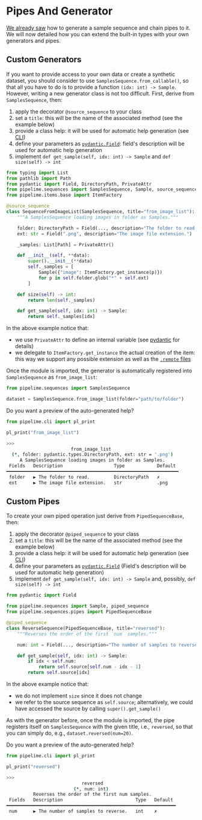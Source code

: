 # Pipes And Generator

[We already saw](../get_started/entities.md) how to generate a sample sequence and chain pipes to it.
We will now detailed how you can extend the built-in types with your own generators and pipes.

## Custom Generators

If you want to provide access to your own data or create a synthetic dataset, you should consider to use `SamplesSequence.from_callable()`, so that all you have to do is to provide a function `(idx: int) -> Sample`.
However, writing a new generator class is not too difficult. First, derive from `SamplesSequence`, then:
1. apply the decorator `@source_sequence` to your class
2. set a `title`: this will be the name of the associated method (see the example below)
3. provide a class help: it will be used for automatic help generation (see [CLI](../cli/overview.md))
4. define your parameters as [`pydantic.Field`](https://pydantic-docs.helpmanual.io/): field's description will be used for automatic help generation
5. implement `def get_sample(self, idx: int) -> Sample` and `def size(self) -> int`

```python
from typing import List
from pathlib import Path
from pydantic import Field, DirectoryPath, PrivateAttr
from pipelime.sequences import SamplesSequence, Sample, source_sequence
from pipelime.items.base import ItemFactory

@source_sequence
class SequenceFromImageList(SamplesSequence, title="from_image_list"):
    """A SamplesSequence loading images in folder as Samples."""

    folder: DirectoryPath = Field(..., description="The folder to read.")
    ext: str = Field(".png", description="The image file extension.")

    _samples: List[Path] = PrivateAttr()

    def __init__(self, **data):
        super().__init__(**data)
        self._samples = [
            Sample({"image": ItemFactory.get_instance(p)})
            for p in self.folder.glob("*" + self.ext)
        ]

    def size(self) -> int:
        return len(self._samples)

    def get_sample(self, idx: int) -> Sample:
        return self._samples[idx]
```

In the above example notice that:
- we use `PrivateAttr` to define an internal variable (see [pydantic](https://pydantic-docs.helpmanual.io/usage/models/#private-model-attributes) for details)
- we delegate to `ItemFactory.get_instance` the actual creation of the item: this way we support any possible extension as well as the [`.remote` files](../advanced/remotes.md)

Once the module is imported, the generator is automatically registered into `SamplesSequence`
as `from_image_list`:

```python
from pipelime.sequences import SamplesSequence

dataset = SamplesSequence.from_image_list(folder="path/to/folder")
```

Do you want a preview of the auto-generated help?
```python
from pipelime.cli import pl_print

pl_print("from_image_list")
```

```bash
>>>
                        from_image_list
  (*, folder: pydantic.types.DirectoryPath, ext: str = '.png')
     A SamplesSequence loading images in folder as Samples.
 Fields   Description                   Type            Default
━━━━━━━━━━━━━━━━━━━━━━━━━━━━━━━━━━━━━━━━━━━━━━━━━━━━━━━━━━━━━━━━
 folder   ▶ The folder to read.         DirectoryPath   ✗
 ext      ▶ The image file extension.   str             .png
```

## Custom Pipes

To create your own piped operation just derive from `PipedSequenceBase`, then:
1. apply the decorator `@piped_sequence` to your class
2. set a `title`: this will be the name of the associated method (see the example below)
3. provide a class help: it will be used for automatic help generation (see [CLI](../cli/overview.md))
4. define your parameters as [`pydantic.Field`](https://pydantic-docs.helpmanual.io/) (Field's description will be used for automatic help generation)
5. implement `def get_sample(self, idx: int) -> Sample` and, possibly, `def size(self) -> int`

```python
from pydantic import Field

from pipelime.sequences import Sample, piped_sequence
from pipelime.sequences.pipes import PipedSequenceBase

@piped_sequence
class ReverseSequence(PipedSequenceBase, title="reversed"):
    """Reverses the order of the first `num` samples."""

    num: int = Field(..., description="The number of samples to reverse.")

    def get_sample(self, idx: int) -> Sample:
        if idx < self.num:
            return self.source[self.num - idx - 1]
        return self.source[idx]
```

In the above example notice that:
- we do not implement `size` since it does not change
- we refer to the source sequence as `self.source`; alternatively, we could have accessed the source by calling `super().get_sample()`

As with the generator before, once the module is imported, the pipe registers itself on `SamplesSequence`
with the given title, i.e., `reversed`, so that you can simply do, e.g., `dataset.reversed(num=20)`.

Do you want a preview of the auto-generated help?
```python
from pipelime.cli import pl_print

pl_print("reversed")
```

```bash
>>>
                            reversed
                         (*, num: int)
          Reverses the order of the first num samples.
 Fields   Description                           Type   Default
━━━━━━━━━━━━━━━━━━━━━━━━━━━━━━━━━━━━━━━━━━━━━━━━━━━━━━━━━━━━━━━
 num      ▶ The number of samples to reverse.   int    ✗
```
